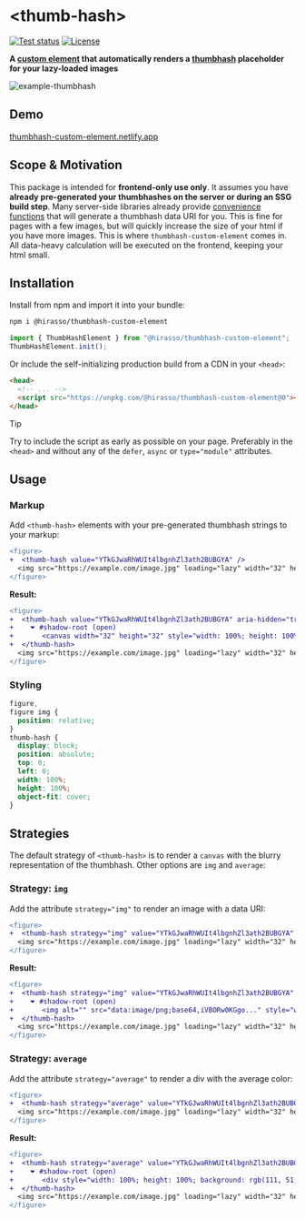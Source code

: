 # &#x3C;thumb-hash&#x3E;

[![Test status](https://img.shields.io/github/actions/workflow/status/hirasso/thumbhash-custom-element/tests.yml?branch=main&label=tests)](https://github.com/hirasso/thumbhash-custom-element/actions/workflows/tests.yml)
[![License](https://img.shields.io/github/license/hirasso/thumbhash-custom-element.svg)](https://github.com/hirasso/thumbhash-custom-element/blob/main/LICENSE)

**A [custom element](https://developer.mozilla.org/en-US/docs/Web/API/Web_components/Using_custom_elements) that automatically renders a [thumbhash](https://github.com/evanw/thumbhash) placeholder for your lazy-loaded images**

![example-thumbhash](https://github.com/user-attachments/assets/88be0ca0-2c20-4cfa-ab5c-e2edcb66a13f)

## Demo

[thumbhash-custom-element.netlify.app](https://thumbhash-custom-element.netlify.app)

## Scope & Motivation

This package is intended for **frontend-only use only**. It assumes you have **already pre-generated your thumbhashes on the server or during an SSG build step**. Many server-side libraries already provide [convenience functions](https://github.com/SRWieZ/thumbhash?tab=readme-ov-file#usage) that will generate a thumbhash data URI for you. This is fine for pages with a few images, but will quickly increase the size of your html if you have more images. This is where `thumbhash-custom-element` comes in. All data-heavy calculation will be executed on the frontend, keeping your html small.

## Installation

Install from npm and import it into your bundle:

```bash
npm i @hirasso/thumbhash-custom-element
```

```js
import { ThumbHashElement } from "@hirasso/thumbhash-custom-element";
ThumbHashElement.init();
```

Or include the self-initializing production build from a CDN in your `<head>`:

```html
<head>
  <!-- ... -->
  <script src="https://unpkg.com/@hirasso/thumbhash-custom-element@0"></script>
</head>
```

> [!TIP]
> Try to include the script as early as possible on your page. Preferably in the `<head>`
> and without any of the `defer`, `async` or `type="module"` attributes.

## Usage

### Markup

Add `<thumb-hash>` elements with your pre-generated thumbhash strings to your markup:

```diff
<figure>
+  <thumb-hash value="YTkGJwaRhWUIt4lbgnhZl3ath2BUBGYA" />
  <img src="https://example.com/image.jpg" loading="lazy" width="32" height="32" alt="My large lazy-loaded image">
</figure>
```

**Result:**

```diff
<figure>
+  <thumb-hash value="YTkGJwaRhWUIt4lbgnhZl3ath2BUBGYA" aria-hidden="true">
+    ⏷ #shadow-root (open)
+       <canvas width="32" height="32" style="width: 100%; height: 100%;"></canvas>
+  </thumb-hash>
  <img src="https://example.com/image.jpg" loading="lazy" width="32" height="32" alt="My large lazy-loaded image">
</figure>
```

### Styling

```css
figure,
figure img {
  position: relative;
}
thumb-hash {
  display: block;
  position: absolute;
  top: 0;
  left: 0;
  width: 100%;
  height: 100%;
  object-fit: cover;
}
```

## Strategies

The default strategy of `<thumb-hash>` is to render a `canvas` with the blurry representation of the thumbhash. Other options are `img` and `average`:

### Strategy: `img`

Add the attribute `strategy="img"` to render an image with a data URI:

```diff
<figure>
+  <thumb-hash strategy="img" value="YTkGJwaRhWUIt4lbgnhZl3ath2BUBGYA" />
  <img src="https://example.com/image.jpg" loading="lazy" width="32" height="32" alt="My large lazy-loaded image">
</figure>
```

**Result:**

```diff
<figure>
+  <thumb-hash strategy="img" value="YTkGJwaRhWUIt4lbgnhZl3ath2BUBGYA" aria-hidden="true">
+    ⏷ #shadow-root (open)
+       <img alt="" src="data:image/png;base64,iVBORw0KGgo..." style="width: 100%; height: 100%;">
+  </thumb-hash>
  <img src="https://example.com/image.jpg" loading="lazy" width="32" height="32" alt="My large lazy-loaded image">
</figure>
```

### Strategy: `average`

Add the attribute `strategy="average"` to render a div with the average color:

```diff
<figure>
+  <thumb-hash strategy="average" value="YTkGJwaRhWUIt4lbgnhZl3ath2BUBGYA" />
  <img src="https://example.com/image.jpg" loading="lazy" width="32" height="32" alt="My large lazy-loaded image">
</figure>
```

**Result:**

```diff
<figure>
+  <thumb-hash strategy="average" value="YTkGJwaRhWUIt4lbgnhZl3ath2BUBGYA" aria-hidden="true">
+    ⏷ #shadow-root (open)
+       <div style="width: 100%; height: 100%; background: rgb(111, 51, 0);"></div>
+  </thumb-hash>
  <img src="https://example.com/image.jpg" loading="lazy" width="32" height="32" alt="My large lazy-loaded image">
</figure>
```
